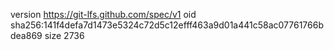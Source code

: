 version https://git-lfs.github.com/spec/v1
oid sha256:141f4defa7d1473e5324c72d5c12efff463a9d01a441c58ac07761766bdea869
size 2736
